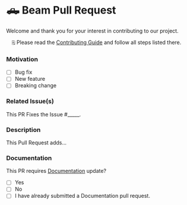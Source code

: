 # 🛻 Beam Pull Request

Welcome and thank you for your interest in contributing to our project.

`   🗒️ `  Please read the [Contributing Guide](https://github.com/palzin/beam/blob/main/CONTRIBUTING.md) and follow all steps listed there.

### Motivation

- [ ] Bug fix
- [ ] New feature
- [ ] Breaking change

### Related Issue(s)

This PR Fixes the Issue #_____.

### Description

This Pull Request adds...

### Documentation

 This PR requires [Documentation](https://github.com/palzin/beam-docs) update?

- [ ] Yes
- [ ] No
- [ ] I have already submitted a Documentation pull request.
